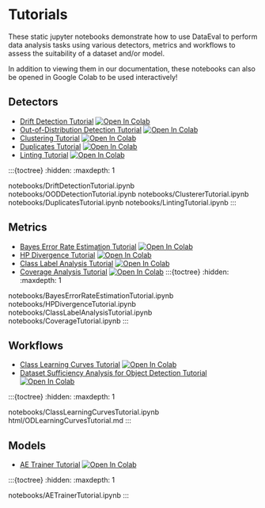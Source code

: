 Tutorials
=========

These static jupyter notebooks demonstrate how to use DataEval to perform data analysis tasks using various detectors, metrics and workflows to assess the suitability of a dataset and/or model.

In addition to viewing them in our documentation, these notebooks can also be opened in Google Colab to be used interactively!

Detectors
---------

- [Drift Detection Tutorial](notebooks/DriftDetectionTutorial) [![Open In Colab][colab-badge]][drift-colab]
- [Out-of-Distribution Detection Tutorial](notebooks/OODDetectionTutorial) [![Open In Colab][colab-badge]][out-colab]
- [Clustering Tutorial](notebooks/ClustererTutorial) [![Open In Colab][colab-badge]][clust-colab]
- [Duplicates Tutorial](notebooks/DuplicatesTutorial) [![Open In Colab][colab-badge]][dup-colab]
- [Linting Tutorial](notebooks/LintingTutorial) [![Open In Colab][colab-badge]][lint-colab]

:::{toctree}
:hidden:
:maxdepth: 1

notebooks/DriftDetectionTutorial.ipynb
notebooks/OODDetectionTutorial.ipynb
notebooks/ClustererTutorial.ipynb
notebooks/DuplicatesTutorial.ipynb
notebooks/LintingTutorial.ipynb
:::

Metrics
-------

- [Bayes Error Rate Estimation Tutorial](notebooks/BayesErrorRateEstimationTutorial) [![Open In Colab][colab-badge]][ber-colab]
- [HP Divergence Tutorial](notebooks/HPDivergenceTutorial) [![Open In Colab][colab-badge]][div-colab]
- [Class Label Analysis Tutorial](notebooks/ClassLabelAnalysisTutorial) [![Open In Colab][colab-badge]][lbl-colab]
- [Coverage Analysis Tutorial](notebooks/CoverageTutorial) [![Open In Colab][colab-badge]][cov-colab]
:::{toctree}
:hidden:
:maxdepth: 1

notebooks/BayesErrorRateEstimationTutorial.ipynb
notebooks/HPDivergenceTutorial.ipynb
notebooks/ClassLabelAnalysisTutorial.ipynb
notebooks/CoverageTutorial.ipynb
:::

Workflows
---------

- [Class Learning Curves Tutorial](notebooks/ClassLearningCurvesTutorial) [![Open In Colab][colab-badge]][suff-colab]
- [Dataset Sufficiency Analysis for Object Detection Tutorial](html/ODLearningCurvesTutorial) [![Open In Colab][colab-badge]][odlc-colab]

:::{toctree}
:hidden:
:maxdepth: 1

notebooks/ClassLearningCurvesTutorial.ipynb
html/ODLearningCurvesTutorial.md
:::

Models
------

- [AE Trainer Tutorial](notebooks/AETrainerTutorial) [![Open In Colab][colab-badge]][ae-colab]

:::{toctree}
:hidden:
:maxdepth: 1

notebooks/AETrainerTutorial.ipynb
:::

[colab-badge]: https://colab.research.google.com/assets/colab-badge.svg
[ber-colab]: https://colab.research.google.com/github/aria-ml/dataeval/blob/main/docs/tutorials/notebooks/BayesErrorRateEstimationTutorial.ipynb
[suff-colab]: https://colab.research.google.com/github/aria-ml/dataeval/blob/main/docs/tutorials/notebooks/ClassLearningCurvesTutorial.ipynb
[div-colab]: https://colab.research.google.com/github/aria-ml/dataeval/blob/main/docs/tutorials/notebooks/HPDivergenceTutorial.ipynb
[drift-colab]: https://colab.research.google.com/github/aria-ml/dataeval/blob/main/docs/tutorials/notebooks/DriftDivergenceTutorial.ipynb
[out-colab]: https://colab.research.google.com/github/aria-ml/dataeval/blob/main/docs/tutorials/notebooks/OODDetectionTutorial.ipynb
[ae-colab]: https://colab.research.google.com/github/aria-ml/dataeval/blob/main/docs/tutorials/notebooks/AETrainerTutorial.ipynb
[lbl-colab]: https://colab.research.google.com/github/aria-ml/dataeval/blob/main/docs/tutorials/notebooks/ClassLabelAnalysisTutorial.ipynb
[odlc-colab]: https://colab.research.google.com/github/aria-ml/dataeval/blob/main/docs/tutorials/notebooks/ODLearningCurvesTutorial.ipynb
[clust-colab]: https://colab.research.google.com/github/aria-ml/dataeval/blob/main/docs/tutorials/notebooks/ClustererTutorial.ipynb
[dup-colab]: https://colab.research.google.com/github/aria-ml/dataeval/blob/main/docs/tutorials/notebooks/DuplicatesTutorial.ipynb
[lint-colab]: https://colab.research.google.com/github/aria-ml/dataeval/blob/main/docs/tutorials/notebooks/LintingTutorial.ipynb
[cov-colab]: https://colab.research.google.com/github/aria-ml/dataeval/blob/main/docs/tutorials/notebooks/CoverageTutorial.ipynb
